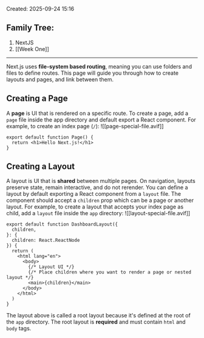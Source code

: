 Created: 2025-09-24 15:16
## Family Tree:
1. NextJS
2. [[Week One]]
-- -
Next.js uses **file-system based routing**, meaning you can use folders and files to define routes. This page will guide you through how to create layouts and pages, and link between them.
## Creating a Page
A **page** is UI that is rendered on a specific route. To create a page, add a `page` file inside the app directory and default export a React component. For example, to create an index page (`/`):
![[page-special-file.avif]]
```tsx
export default function Page() {
  return <h1>Hello Next.js!</h1>
}
```
## Creating a Layout
A layout is UI that is **shared** between multiple pages. On navigation, layouts preserve state, remain interactive, and do not rerender.
You can define a layout by default exporting a React component from a `layout` file. The component should accept a `children` prop which can be a page or another layout.
For example, to create a layout that accepts your index page as child, add a `layout` file inside the `app` directory:
![[layout-special-file.avif]]
```tsx
export default function DashboardLayout({
  children,
}: {
  children: React.ReactNode
}) {
  return (
    <html lang="en">
      <body>
        {/* Layout UI */}
        {/* Place children where you want to render a page or nested layout */}
        <main>{children}</main>
      </body>
    </html>
  )
}
```
The layout above is called a root layout because it's defined at the root of the `app` directory. The root layout is **required** and must contain `html` and `body` tags.
